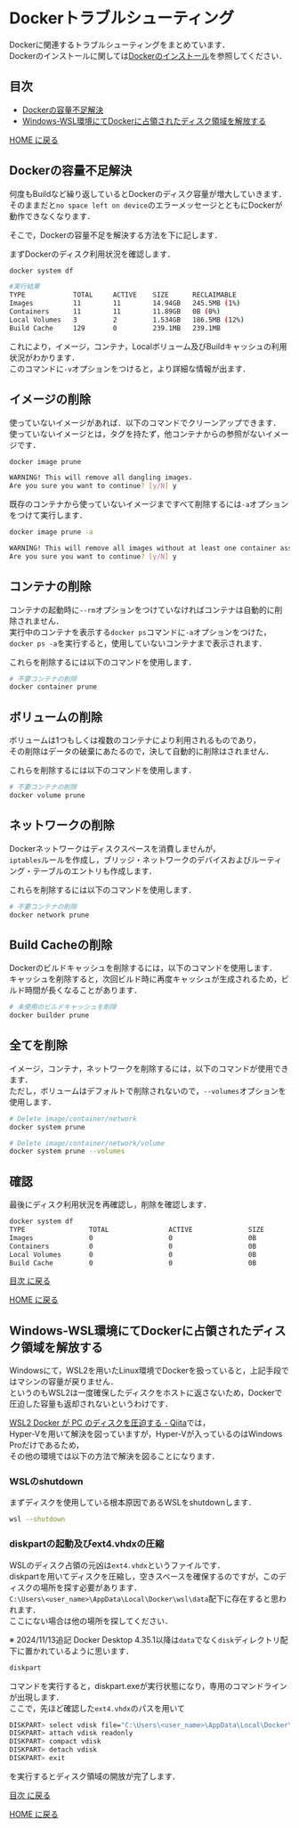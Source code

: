 # Dockerトラブルシューティング

Dockerに関連するトラブルシューティングをまとめています．  
Dockerのインストールに関しては[Dockerのインストール](../env/README.md#dockerのインストール)を参照してください．

## 目次

- [Dockerの容量不足解決](#dockerの容量不足解決)
- [Windows-WSL環境にてDockerに占領されたディスク領域を解放する](#windows-wsl環境にてdockerに占領されたディスク領域を解放する)

[HOME に戻る](../README.md)

## Dockerの容量不足解決

何度もBuildなど繰り返しているとDockerのディスク容量が増大していきます．  
そのままだと`no space left on device`のエラーメッセージとともにDockerが動作できなくなります．

そこで，Dockerの容量不足を解決する方法を下に記します．

まずDockerのディスク利用状況を確認します．

```bash
docker system df

#実行結果
TYPE            TOTAL     ACTIVE    SIZE      RECLAIMABLE
Images          11        11        14.94GB   245.5MB (1%)
Containers      11        11        11.89GB   0B (0%)
Local Volumes   3         2         1.534GB   186.5MB (12%)
Build Cache     129       0         239.1MB   239.1MB
```

これにより，イメージ，コンテナ，Localボリューム及びBuildキャッシュの利用状況がわかります．  
このコマンドに`-v`オプションをつけると，より詳細な情報が出ます．

## イメージの削除

使っていないイメージがあれば．以下のコマンドでクリーンアップできます．　　
使っていないイメージとは，タグを持たず，他コンテナからの参照がないイメージです．

```bash
docker image prune

WARNING! This will remove all dangling images.
Are you sure you want to continue? [y/N] y
```

既存のコンテナから使っていないイメージまですべて削除するには`-a`オプションをつけて実行します．

```bash
docker image prune -a

WARNING! This will remove all images without at least one container associated to them.
Are you sure you want to continue? [y/N] y
```

## コンテナの削除

コンテナの起動時に`--rm`オプションをつけていなければコンテナは自動的に削除されません．  
実行中のコンテナを表示する`docker ps`コマンドに`-a`オプションをつけた，  
`docker ps -a`を実行すると，使用していないコンテナまで表示されます．

これらを削除するには以下のコマンドを使用します．

```bash
# 不要コンテナの削除
docker container prune
```

## ボリュームの削除

ボリュームは1つもしくは複数のコンテナにより利用されるものであり，  
その削除はデータの破棄にあたるので，決して自動的に削除はされません．  

これらを削除するには以下のコマンドを使用します．

```bash
# 不要コンテナの削除
docker volume prune
```

## ネットワークの削除

Dockerネットワークはディスクスペースを消費しませんが，  
`iptables`ルールを作成し，ブリッジ・ネットワークのデバイスおよびルーティング・テーブルのエントリも作成します．

これらを削除するには以下のコマンドを使用します．

```bash
# 不要コンテナの削除
docker network prune
```

## Build Cacheの削除

Dockerのビルドキャッシュを削除するには，以下のコマンドを使用します．  
キャッシュを削除すると，次回ビルド時に再度キャッシュが生成されるため，ビルド時間が長くなることがあります．

```bash
# 未使用のビルドキャッシュを削除
docker builder prune
```

## 全てを削除

イメージ，コンテナ，ネットワークを削除するには，以下のコマンドが使用できます．  
ただし，ボリュームはデフォルトで削除されないので，`--volumes`オプションを使用します．

```bash
# Delete image/container/network
docker system prune

# Delete image/container/network/volume
docker system prune --volumes
```

## 確認

最後にディスク利用状況を再確認し，削除を確認します．

```bash
docker system df
TYPE                TOTAL               ACTIVE              SIZE                RECLAIMABLE
Images              0                   0                   0B                  0B
Containers          0                   0                   0B                  0B
Local Volumes       0                   0                   0B                  0B
Build Cache         0                   0                   0B       
```

[目次 に戻る](#目次)

[HOME に戻る](../README.md)

## Windows-WSL環境にてDockerに占領されたディスク領域を解放する

Windowsにて，WSL2を用いたLinux環境でDockerを扱っていると，上記手段ではマシンの容量が戻りません．  
というのもWSL2は一度確保したディスクをホストに返さないため，Dockerで圧迫した容量も返却されないというわけです．

[WSL2 Docker が PC のディスクを圧迫する - Qiita](https://qiita.com/sarisia/items/5c53c078ab30eb26bc3b)では，  
Hyper-Vを用いて解決を図っていますが，Hyper-Vが入っているのはWindows Proだけであるため，  
その他の環境では以下の方法で解決を図ることになります．

### WSLのshutdown

まずディスクを使用している根本原因であるWSLをshutdownします．

```bash
wsl --shutdown
```

### diskpartの起動及びext4.vhdxの圧縮

WSLのディスク占領の元凶は`ext4.vhdx`というファイルです．  
diskpartを用いてディスクを圧縮し，空きスペースを確保するのですが，このディスクの場所を探す必要があります．  
`C:\Users\<user_name>\AppData\Local\Docker\wsl\data`配下に存在すると思われます．  
ここにない場合は他の場所を探してください．  

※ 2024/11/13追記
Docker Desktop 4.35.1以降は`data`でなく`disk`ディレクトリ配下に置かれているように思います．

```bash
diskpart
```

コマンドを実行すると，diskpart.exeが実行状態になり，専用のコマンドラインが出現します．  
ここで，先ほど確認した`ext4.vhdx`のパスを用いて

```bash
DISKPART> select vdisk file="C:\Users\<user_name>\AppData\Local\Docker\wsl\data\ext4.vhdx"
DISKPART> attach vdisk readonly
DISKPART> compact vdisk
DISKPART> detach vdisk
DISKPART> exit
```

を実行するとディスク領域の開放が完了します．

[目次 に戻る](#目次)

[HOME に戻る](../README.md)
